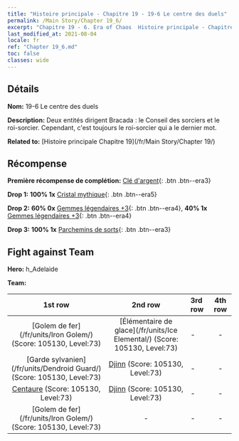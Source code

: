 ```yaml
---
title: "Histoire principale - Chapitre 19 - 19-6 Le centre des duels"
permalink: /Main Story/Chapter 19_6/
excerpt: "Chapitre 19 - 6. Era of Chaos  Histoire principale - Chapitre 19_6. 19-6 Le centre des duels"
last_modified_at: 2021-08-04
locale: fr
ref: "Chapter 19_6.md"
toc: false
classes: wide
---
```


## Détails

 **Nom:** 19-6 Le centre des duels

 **Description:** Deux entités dirigent Bracada : le Conseil des sorciers et le roi-sorcier. Cependant, c'est toujours le roi-sorcier qui a le dernier mot.

 **Related to:** [Histoire principale Chapitre 19](/fr/Main Story/Chapter 19/)

## Récompense

 **Première récompense de complétion:** [Clé d'argent](/ItemsFR/con_693/){: .btn .btn--era3}

 **Drop 1:** **100% 1x** [Cristal mythique](/ItemsFR/mat_66/){: .btn .btn--era5}

 **Drop 2:** **60% 0x** [Gemmes légendaires +3](/ItemsFR/mat_58/){: .btn .btn--era4}, **40% 1x** [Gemmes légendaires +3](/ItemsFR/mat_58/){: .btn .btn--era4}

 **Drop 3:** **100% 1x** [Parchemins de sorts](/ItemsFR/con_694/){: .btn .btn--era3}


## Fight against Team
 **Hero:** h_Adelaide

 **Team:**


  | 1st row | 2nd row | 3rd row | 4th row |
  |:----:|:----:|:----|:----:|
  | [Golem de fer](/fr/units/Iron Golem/) (Score: 105130, Level:73)  | [Élémentaire de glace](/fr/units/Ice Elemental/) (Score: 105130, Level:73)  | - | - |
  | [Garde sylvanien](/fr/units/Dendroid Guard/) (Score: 105130, Level:73)  | [Djinn](/fr/units/Genie/) (Score: 105130, Level:73)  | - | - |
  | [Centaure](/fr/units/Centaur/) (Score: 105130, Level:73)  | [Djinn](/fr/units/Genie/) (Score: 105130, Level:73)  | - | - |
  | [Golem de fer](/fr/units/Iron Golem/) (Score: 105130, Level:73)  | - | - | - |


